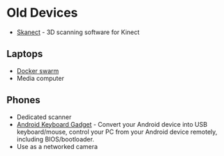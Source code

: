 # Old Devices

- [Skanect](https://skanect.occipital.com/) - 3D scanning software for Kinect

## Laptops
- [Docker swarm](https://www.reddit.com/r/homelab/comments/azl0nq/repurposed_laptops_in_a_docker_swarm_details_in/)
- Media computer

## Phones
- Dedicated scanner
- [Android Keyboard Gadget](https://github.com/pelya/android-keyboard-gadget) - Convert your Android device into USB keyboard/mouse, control your PC from your Android device remotely, including BIOS/bootloader.
- Use as a networked camera
